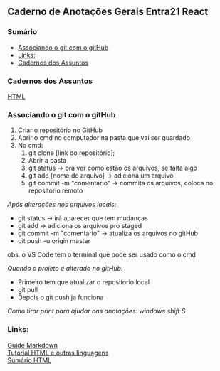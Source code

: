 ## Caderno de Anotações Gerais Entra21 React


### Sumário

- [Associando o git com o gitHub](#associando-o-git-com-o-github)
- [Links:](#links)
- [Cadernos dos Assuntos](#cadernos-dos-assuntos)

### Cadernos dos Assuntos
[HTML](Caderno_HTML.md)  

### Associando o git com o gitHub
1. Criar o repositório no GitHub
2. Abrir o cmd no computador na pasta que vai ser guardado 
3. No cmd:
    1. git clone [link do repositório];
    2. Abrir a pasta 
    3. git status -> pra ver como estão os arquivos, se falta algo
    4. git add [nome do arquivo] -> adiciona um arquivo
    5. git commit -m "comentário" -> commita os arquivos, coloca no repositório remoto

*Após alterações nos arquivos locais:* 
- git status -> irá aparecer que tem mudanças 
- git add -> adiciona os arquivos pro staged 
- git commit -m "comentario" -> atualiza os arquivos no gitHub
- git push -u origin master

obs. o VS Code tem o terminal que pode ser usado como o cmd

*Quando o projeto é alterado no gitHub:*
- Primeiro tem que atualizar o repositorio local 
- git pull
- Depois o git push ja funciona


*Como tirar print para ajudar nas anotações: windows shift S*

### Links:
[Guide Markdown](https://www.markdownguide.org/cheat-sheet/)  
[Tutorial HTML e outras linguagens](https://www.w3schools.com/html/default.asp)  
[Sumário HTML](https://alexandrealvaro.com.br/indice-markdown/)
